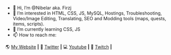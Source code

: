 - 👋 Hi, I’m @Nibelar aka. Firzj
- 👀 I’m interested in HTML, CSS, JS, MySQL, Hostings, Troubleshooting, Video/Image Editing, Translating, SEO and Modding tools (maps, quests, items, scripts).
- 🌱 I’m currently learning CSS, JS
- 📫 How to reach me:


🌎 [My Website][My Website] **|** 
📰 [Twitter][Twitter] **|** 
💻 [Youtube][Youtube] **|** 
🎥 [Twitch][Twitch] **|** 

[My Website]: https://Firzjberg.ru
[Twitter]: https://twitter.com/DenisFirzjberg
[Youtube]: https://youtube.com/firzjlive
[Twitch]: https://twitch.tv/nibelur
<!---
Nibelar/Nibelar is a ✨ special ✨ repository because its `README.md` (this file) appears on your GitHub profile.
You can click the Preview link to take a look at your changes.
--->
